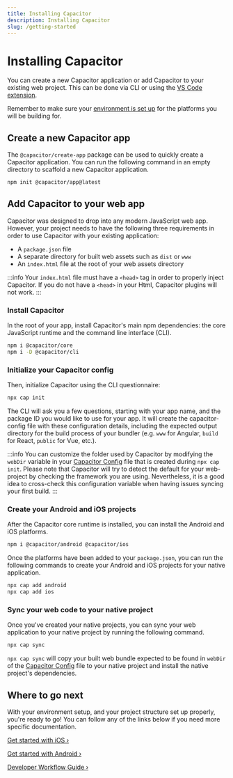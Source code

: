 ```yaml
---
title: Installing Capacitor
description: Installing Capacitor
slug: /getting-started
---
```


# Installing Capacitor

You can create a new Capacitor application or add Capacitor to your existing web project. This can be done via CLI or using the [VS Code extension](vscode/getting-started).

Remember to make sure your [environment is set up](/main/getting-started/environment-setup.md) for the platforms you will be building for.

## Create a new Capacitor app

The `@capacitor/create-app` package can be used to quickly create a Capacitor application. You can run the following command in an empty directory to scaffold a new Capacitor application.

```bash
npm init @capacitor/app@latest
```

## Add Capacitor to your web app

Capacitor was designed to drop into any modern JavaScript web app. However, your project needs to have the following three requirements in order to use Capacitor with your existing application:

- A `package.json` file
- A separate directory for built web assets such as `dist` or `www`
- An `index.html` file at the root of your web assets directory

:::info
Your `index.html` file must have a `<head>` tag in order to properly inject Capacitor. If you do not have a
`<head>` in your Html, Capacitor plugins will not work.
:::

### Install Capacitor

In the root of your app, install Capacitor's main npm dependencies: the core JavaScript runtime and the command line interface (CLI).

```bash
npm i @capacitor/core
npm i -D @capacitor/cli
```

### Initialize your Capacitor config

Then, initialize Capacitor using the CLI questionnaire:

```bash
npx cap init
```

The CLI will ask you a few questions, starting with your app name, and the package ID you would like to use for your app. It will create the capacitor-config file with these configuration details, including the expected output directory for the build process of your bundler (e.g. `www` for Angular, `build` for React, `public` for Vue, etc.).

:::info
You can customize the folder used by Capacitor by modifying the `webDir` variable in your [Capacitor Config](/docs/config) file that is created during `npx cap init`. Please note that Capacitor will try to detect the default for your web-project by checking the framework you are using. Nevertheless, it is a good idea to cross-check this configuration variable when having issues syncing your first build.
:::

### Create your Android and iOS projects

After the Capacitor core runtime is installed, you can install the Android and iOS platforms.

```bash
npm i @capacitor/android @capacitor/ios
```

Once the platforms have been added to your `package.json`, you can run the following commands to create your Android and iOS projects for your native application.

```bash
npx cap add android
npx cap add ios
```

### Sync your web code to your native project

Once you've created your native projects, you can sync your web application to your native project by running the following command.

```bash
npx cap sync
```

`npx cap sync` will copy your built web bundle expected to be found in `webDir` of the [Capacitor Config](/docs/config) file to your native project and install the native project's dependencies.

## Where to go next

With your environment setup, and your project structure set up properly, you're ready to go! You can follow any of the links below if you need more specific documentation.

[Get started with iOS &#8250;](/main/ios/index.md)

[Get started with Android &#8250;](/main/android/index.md)

[Developer Workflow Guide &#8250;](/main/basics/workflow.md)
